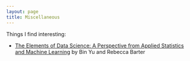 ```yaml
---
layout: page
title: Miscellaneous
---
```


Things I find interesting:

* <a href = "http://rlbarter.github.io/Stat_Models_Book/">The Elements of Data Science: A Perspective from Applied Statistics and Machine Learning</a> by Bin Yu and Rebecca Barter
